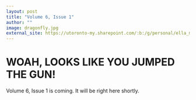 ```yaml
---
layout: post
title: "Volume 6, Issue 1"
author: ""
image: dragonfly.jpg
external_site: https://utoronto-my.sharepoint.com/:b:/g/personal/ella_martin_utoronto_ca/EbNhr03i_KNCoohVnZy3__YBHX-Y-omARMQAi8FFquV3iw?e=zn9RpX 
---
```


# WOAH, LOOKS LIKE YOU JUMPED THE GUN!

Volume 6, Issue 1 is coming. It will be right here shortly.
